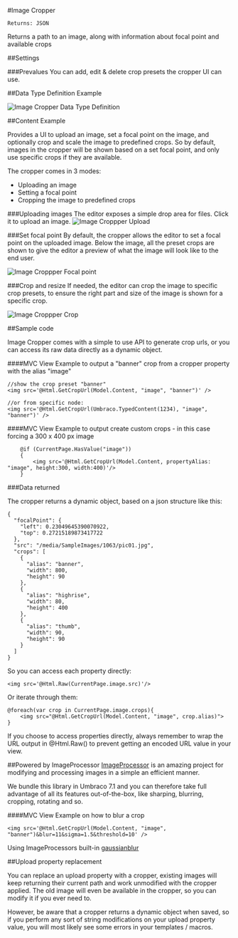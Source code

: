#Image Cropper

`Returns: JSON`

Returns a path to an image, along with information about focal point and available crops

##Settings

###Prevalues
You can add, edit & delete crop presets the cropper UI can use.

##Data Type Definition Example

![Image Cropper Data Type Definition](images/Image-Cropper/datatype.png)

##Content Example 

Provides a UI to upload an image, set a focal point on the image, and optionally crop and scale the image to predefined crops.
So by default, images in the cropper will be shown based on a set focal point, and only use specific crops if they are available.

The cropper comes in 3 modes:

- Uploading an image
- Setting a focal point
- Cropping the image to predefined crops

###Uploading images
The editor exposes a simple drop area for files. Click it to upload an image.
![Image Croppper Upload](images/Image-Cropper/upload.png)

###Set focal point
By default, the cropper allows the editor to set a focal point on the uploaded image.
Below the image, all the preset crops are shown to give the editor a preview of what
the image will look like to the end user. 

![Image Croppper Focal point](images/Image-Cropper/focalpoint.png)

###Crop and resize
If needed, the editor can crop the image to specific crop presets, to ensure the right part and size of the image
is shown for a specific crop.

![Image Croppper Crop](images/Image-Cropper/crop.png)


##Sample code

Image Cropper comes with a simple to use API to generate crop urls, or you can access its raw data directly as a
dynamic object.



####MVC View Example to output a "banner" crop from a cropper property with the alias "image"
    
    //show the crop preset "banner"
    <img src='@Html.GetCropUrl(Model.Content, "image", "banner")' />

    //or from specific node:
    <img src='@Html.GetCropUrl(Umbraco.TypedContent(1234), "image", "banner")' />


####MVC View Example to output create custom crops - in this case forcing a 300 x 400 px image
            
        @if (CurrentPage.HasValue("image"))
        {
            <img src='@Html.GetCropUrl(Model.Content, propertyAlias: "image", height:300, width:400)'/>
        }

###Data returned

The cropper returns a dynamic object, based on a json structure like this: 

                            
    {
      "focalPoint": {
        "left": 0.23049645390070922,
        "top": 0.27215189873417722
      },
      "src": "/media/SampleImages/1063/pic01.jpg",
      "crops": [
        {
          "alias": "banner",
          "width": 800,
          "height": 90
        },
        {
          "alias": "highrise",
          "width": 80,
          "height": 400
        },
        {
          "alias": "thumb",
          "width": 90,
          "height": 90
        }
      ]
    }

So you can access each property directly:

    <img src='@Html.Raw(CurrentPage.image.src)'/>

Or iterate through them:
                       
    @foreach(var crop in CurrentPage.image.crops){
        <img src="@Html.GetCropUrl(Model.Content, "image", crop.alias)">    
    }     

If you choose to access properties directly, always remember to wrap the URL output in @Html.Raw() to prevent getting an encoded URL value in your view.


##Powered by ImageProcessor
[ImageProcessor](http://imageprocessor.org/) is an amazing project for modifying and processing images in a simple an efficient manner.

We bundle this library in Umbraco 7.1 and you can therefore take full advantage of all its features out-of-the-box, like sharping, blurring, cropping, rotating and so.

####MVC View Example on how to blur a crop

    <img src='@Html.GetCropUrl(Model.Content, "image", "banner")&blur=11&sigma=1.5&threshold=10' />

Using ImageProcessors built-in [gaussianblur](http://imageprocessor.org/imageprocessor-web/imageprocessingmodule/gaussianblur.html)    

##Upload property replacement

You can replace an upload property with a cropper, existing images will keep returning their current path and work unmodified with the cropper 
applied. The old image will even be available in the cropper, so you can modify it if you ever need to. 

However, be aware that a cropper returns a dynamic object when saved, so if you perform any sort of string modifications on your upload property value, 
you will most likely see some errors in your templates / macros.

